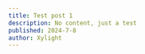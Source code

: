 ```yaml
---
title: Test post 1
description: No content, just a test
published: 2024-7-8
author: Xylight
---
```

